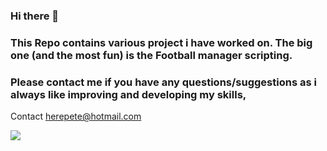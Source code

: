 ### Hi there 👋

### This Repo contains various project i have worked on. The big one (and the most fun) is the Football manager scripting.

### Please contact me if you have any questions/suggestions as i always like improving and developing my skills,

Contact herepete@hotmail.com

<img align="center" src="https://github-readme-stats.vercel.app/api/<CARD_TYPE>/?username=<USERNAME>&theme=<THEME_NAME>" />


<!--
**herepete/herepete** is a ✨ _special_ ✨ repository because its `README.md` (this file) appears on your GitHub profile.

Here are some ideas to get you started:

- 🔭 I’m currently working on ...
Linters and i have finished a Trading bot which i probable need to push to Git
- 🌱 I’m currently learning ...
New Tech skills
- 👯 I’m looking to collaborate on ...
Nothing
- 🤔 I’m looking for help with ...
Nothing
- 💬 Ask me about ...
Fun Git projects
- 📫 How to reach me: ...
herepete at hotmail .com
- 😄 Pronouns: ...
- ⚡ Fun fact: ...
-->
